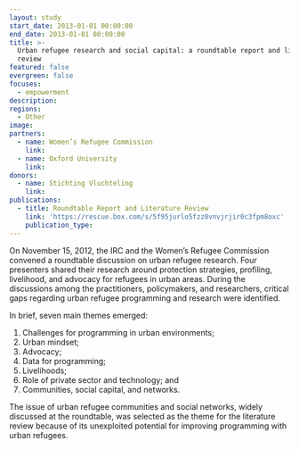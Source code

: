 ```yaml
---
layout: study
start_date: 2013-01-01 00:00:00
end_date: 2013-01-01 00:00:00
title: >-
  Urban refugee research and social capital: a roundtable report and literature
  review
featured: false
evergreen: false
focuses:
  - empowerment
description:
regions:
  - Other
image:
partners:
  - name: Women’s Refugee Commission
    link:
  - name: Oxford University
    link:
donors:
  - name: Stichting Vluchteling
    link:
publications:
  - title: Roundtable Report and Literature Review
    link: 'https://rescue.box.com/s/5f95jurlo5fzz0vnvjrjir0c3fpm8oxc'
    publication_type:
---
```


On November 15, 2012, the IRC and the Women’s Refugee Commission convened a roundtable discussion on urban refugee research. Four presenters shared their research around protection strategies, profiling, livelihood, and advocacy for refugees in urban areas. During the discussions among the practitioners, policymakers, and researchers, critical gaps regarding urban refugee programming and research were identified.

In brief, seven main themes emerged:

1. Challenges for programming in urban environments;
2. Urban mindset;
3. Advocacy;
4. Data for programming;
5. Livelihoods;
6. Role of private sector and technology; and
7. Communities, social capital, and networks.

The issue of urban refugee communities and social networks, widely discussed at the roundtable, was selected as the theme for the literature review because of its unexploited potential for improving programming with urban refugees.